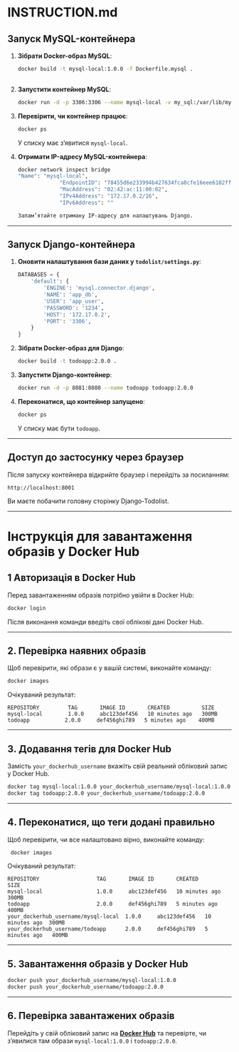 # INSTRUCTION.md

## Запуск MySQL-контейнера

1. **Зібрати Docker-образ MySQL**:
   ```sh
   docker build -t mysql-local:1.0.0 -f Dockerfile.mysql .
 
   ```

2. **Запустити контейнер MySQL**:
   ```sh
   docker run -d -p 3306:3306 --name mysql-local -v my_sql:/var/lib/mysql mysql-local:1.0.0
   ```

3. **Перевірити, чи контейнер працює**:
   ```sh
   docker ps
   ```
   У списку має з’явитися `mysql-local`.

4. **Отримати IP-адресу MySQL-контейнера**:
   ```sh
   docker network inspect bridge
   "Name": "mysql-local",
                "EndpointID": "78455d6e233994b427634fca8cfe16eee6102ffb336036569af64f59ad89550c",
                "MacAddress": "02:42:ac:11:00:02",
                "IPv4Address": "172.17.0.2/16",
                "IPv6Address": ""

   Запам’ятайте отриману IP-адресу для налаштувань Django.

---

## Запуск Django-контейнера

1. **Оновити налаштування бази даних у `todolist/settings.py`**:
   ```python
   DATABASES = {
       'default': {
           'ENGINE': 'mysql.connector.django',
           'NAME': 'app_db',
           'USER': 'app_user',
           'PASSWORD': '1234',
           'HOST': '172.17.0.2',
           'PORT': '3306',
       }
   }
   ```
   

2. **Зібрати Docker-образ для Django**:
   ```sh
   docker build -t todoapp:2.0.0 .
   ```

3. **Запустити Django-контейнер**:
   ```sh
   docker run -d -p 8081:8080 --name todoapp todoapp:2.0.0
   ```

4. **Переконатися, що контейнер запущено**:
   ```sh
   docker ps
   ```
   У списку має бути `todoapp`.

---

## Доступ до застосунку через браузер

Після запуску контейнера відкрийте браузер і перейдіть за посиланням:
```
http://localhost:8001
```
Ви маєте побачити головну сторінку Django-Todolist.

---

# Інструкція для завантаження образів у Docker Hub

## 1️ Авторизація в Docker Hub
Перед завантаженням образів потрібно увійти в Docker Hub:
```sh
docker login
```
Після виконання команди введіть свої облікові дані Docker Hub.

---

## 2️. Перевірка наявних образів
Щоб перевірити, які образи є у вашій системі, виконайте команду:
```sh
docker images
```
Очікуваний результат:
```
REPOSITORY         TAG       IMAGE ID       CREATED          SIZE
mysql-local        1.0.0     abc123def456   10 minutes ago   300MB
todoapp           2.0.0     def456ghi789   5 minutes ago    400MB
```

---

## 3️. Додавання тегів для Docker Hub
Замість `your_dockerhub_username` вкажіть свій реальний обліковий запис у Docker Hub.
```sh
docker tag mysql-local:1.0.0 your_dockerhub_username/mysql-local:1.0.0
docker tag todoapp:2.0.0 your_dockerhub_username/todoapp:2.0.0
```

---

## 4️. Переконатися, що теги додані правильно
Щоб перевірити, чи все налаштовано вірно, виконайте команду:
```sh
 docker images
```
Очікуваний результат:
```
REPOSITORY                  TAG       IMAGE ID       CREATED         SIZE
mysql-local                 1.0.0     abc123def456   10 minutes ago  300MB
todoapp                     2.0.0     def456ghi789   5 minutes ago   400MB
your_dockerhub_username/mysql-local  1.0.0     abc123def456   10 minutes ago  300MB
your_dockerhub_username/todoapp      2.0.0     def456ghi789   5 minutes ago   400MB
```

---

## 5️. Завантаження образів у Docker Hub
```sh
docker push your_dockerhub_username/mysql-local:1.0.0
docker push your_dockerhub_username/todoapp:2.0.0
```

---

## 6️. Перевірка завантажених образів
Перейдіть у свій обліковий запис на **[Docker Hub](https://hub.docker.com/)** та перевірте, чи з’явилися там образи `mysql-local:1.0.0` і `todoapp:2.0.0`.







